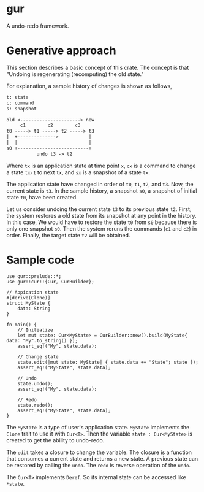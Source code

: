 # gur
A undo-redo framework.

# Generative approach
This section describes a basic concept of this crate.
The concept is that "Undoing is regenerating (recomputing) the old state."

For explanation, a sample history of changes is shown as follows,
```txt
t: state
c: command
s: snapshot

old <----------------------> new
     c1        c2        c3
t0 -----> t1 -----> t2 -----> t3
|  +-------------->           |
|  |                          |
s0 +--------------------------+
           undo t3 -> t2
```
Where `tx` is an application state at time point `x`,
`cx` is a command to change a state `tx-1` to next `tx`,
and `sx` is a snapshot of a state `tx`.

The application state have changed in order of `t0`, `t1`, `t2`, and `t3`.
Now, the current state is `t3`.
In the sample history, a snapshot `s0`, a snapshot of initial state `t0`, have been created.

Let us consider undoing the current state `t3` to its previous state `t2`.
First, the system restores a old state from its snapshot at any point in the history.
In this case, We would have to restore the state `t0` from `s0` because there is only one snapshot `s0`.
Then the system reruns the commands (`c1` and `c2`) in order.
Finally, the target state `t2` will be obtained.

# Sample code
```
use gur::prelude::*;
use gur::cur::{Cur, CurBuilder};

// Appication state
#[derive(Clone)]
struct MyState {
    data: String
}

fn main() {
    // Initialize
    let mut state: Cur<MyState> = CurBuilder::new().build(MyState{ data: "My".to_string() });
    assert_eq!("My", state.data);

    // Change state
    state.edit(|mut state: MyState| { state.data += "State"; state });
    assert_eq!("MyState", state.data);

    // Undo
    state.undo();
    assert_eq!("My", state.data);

    // Redo
    state.redo();
    assert_eq!("MyState", state.data);
}
```
The `MyState` is a type of user's application state.
`MyState` implements the `Clone` trait to use it with `Cur<T>`.
Then the variable `state : Cur<MyState>` is created to get the ability to undo-redo.

The `edit` takes a closure to change the variable.
The closure is a function that consumes a current state and returns a new state.
A previous state can be restored by calling the `undo`.
The `redo` is reverse operation of the `undo`.

The `Cur<T>` implements `Deref`.
So its internal state can be accessed like `*state`.
